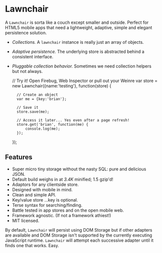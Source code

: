 Lawnchair
===

A `Lawnchair` is sorta like a couch except smaller and outside. Perfect for HTML5 mobile apps that need a lightweight, adaptive, simple and elegant persistence solution. 

- *Collections.* A `lawnchair` instance is really just an array of objects.
- *Adaptive persistence.* The underlying store is abstracted behind a consistent interface.
- *Pluggable collection behavior.* Sometimes we need collection helpers but not always.


    // Try it! Open Firebug, Web Inspector or pull out your Weinre
    var store = new Lawnchair({name:'testing'}, function(store) {
        
        // Create an object
        var me = {key:'brian'};

        // Save it
        store.save(me);

        // Access it later... Yes even after a page refresh!
        store.get('brian', function(me) {
            console.log(me);
        });
    });
    

Features
---

- Super micro tiny storage without the nasty SQL: pure and delicious JSON.
- Default build weighs in at *3.4K* minified; 1.5 gzip'd!
- Adaptors for any clientside store.
- Designed with mobile in mind.
- Clean and simple API.
- Key/value store ...key is optional.
- Terse syntax for searching/finding.
- Battle tested in app stores and on the open mobile web.
- Framework agnostic. (If not a framework athiest!)
- MIT licensed.

By default, `Lawnchair` will persist using DOM Storage but if other adapters are available and DOM Storage isn't supported by the currently executing JavaScript runtime. `Lawnchair` will attempt each successive adapter until it finds one that works. Easy.

